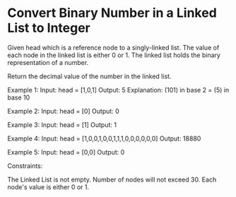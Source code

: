 # Convert Binary Number in a Linked List to Integer

Given head which is a reference node to a singly-linked list. The value of each node in the linked list is either 0 or 1. The linked list holds the binary representation of a number.

Return the decimal value of the number in the linked list.

Example 1:
Input: head = [1,0,1]
Output: 5
Explanation: (101) in base 2 = (5) in base 10

Example 2:
Input: head = [0]
Output: 0

Example 3:
Input: head = [1]
Output: 1

Example 4:
Input: head = [1,0,0,1,0,0,1,1,1,0,0,0,0,0,0]
Output: 18880

Example 5:
Input: head = [0,0]
Output: 0
 
Constraints:

The Linked List is not empty.
Number of nodes will not exceed 30.
Each node's value is either 0 or 1.